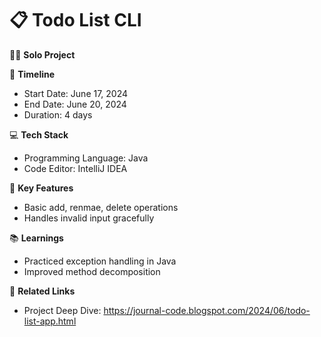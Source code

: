 # 📋 Todo List CLI

🧑‍💻 **Solo Project**

📆 **Timeline**
- Start Date: June 17, 2024
- End Date: June 20, 2024
- Duration: 4 days

💻 **Tech Stack**
- Programming Language: Java
- Code Editor: IntelliJ IDEA

🎯 **Key Features**
- Basic add, renmae, delete operations
- Handles invalid input gracefully

📚 **Learnings**
- Practiced exception handling in Java
- Improved method decomposition

🔗 **Related Links**
- Project Deep Dive: https://journal-code.blogspot.com/2024/06/todo-list-app.html
